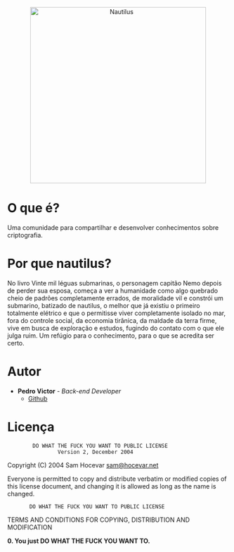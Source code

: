 <p align="center">
<img src="https://avatars.githubusercontent.com/u/120685946?s=200&v=4" width="400" alt="Nautilus">
</p>

# O que é?

Uma comunidade para compartilhar e desenvolver conhecimentos sobre criptografia.




# Por que nautilus? 

No livro Vinte mil léguas submarinas, o personagem capitão Nemo depois de perder sua esposa, começa a ver a humanidade como algo quebrado cheio de padrões completamente errados, de moralidade vil e constrói um submarino, batizado de nautilus, o melhor que já existiu o primeiro totalmente elétrico e que o permitisse viver completamente isolado no mar, fora do controle social, da economia tirânica, da maldade da terra firme, vive em busca de exploração e estudos, fugindo do contato com o que ele julga ruim. Um refúgio para o conhecimento, para o que se acredita ser certo.




# Autor

- **Pedro Victor** - _Back-end Developer_
  - [Github](https://github.com/httppedro) 



# Licença 
            DO WHAT THE FUCK YOU WANT TO PUBLIC LICENSE
                    Version 2, December 2004

 Copyright (C) 2004 Sam Hocevar <sam@hocevar.net>

 Everyone is permitted to copy and distribute verbatim or modified
 copies of this license document, and changing it is allowed as long
 as the name is changed.

           DO WHAT THE FUCK YOU WANT TO PUBLIC LICENSE
   TERMS AND CONDITIONS FOR COPYING, DISTRIBUTION AND MODIFICATION

  **0. You just DO WHAT THE FUCK YOU WANT TO.**

